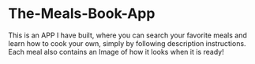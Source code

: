 # The-Meals-Book-App
This is an APP I have built, where you can search your favorite meals and learn how to cook your own, simply by following description instructions. Each meal also contains an Image  of how it looks when it is ready!
